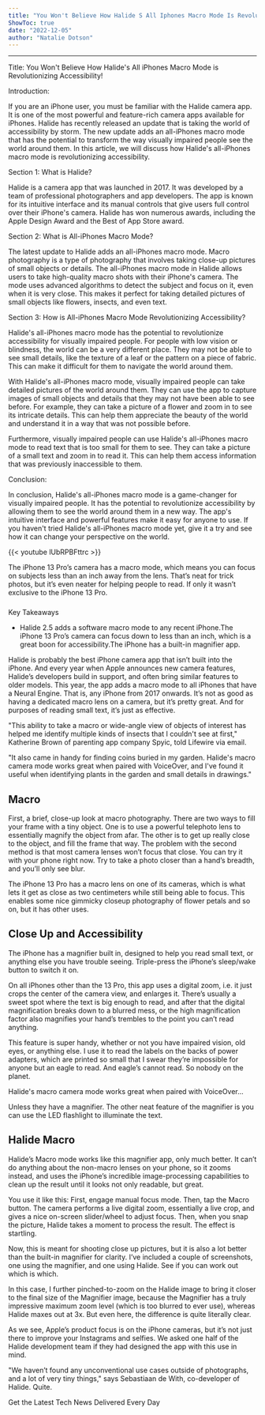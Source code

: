 ```yaml
---
title: "You Won't Believe How Halide S All Iphones Macro Mode Is Revolutionizing Accessibility!"
ShowToc: true 
date: "2022-12-05"
author: "Natalie Dotson"
---
```

*****
Title: You Won't Believe How Halide's All iPhones Macro Mode is Revolutionizing Accessibility!

Introduction:

If you are an iPhone user, you must be familiar with the Halide camera app. It is one of the most powerful and feature-rich camera apps available for iPhones. Halide has recently released an update that is taking the world of accessibility by storm. The new update adds an all-iPhones macro mode that has the potential to transform the way visually impaired people see the world around them. In this article, we will discuss how Halide's all-iPhones macro mode is revolutionizing accessibility.

Section 1: What is Halide?

Halide is a camera app that was launched in 2017. It was developed by a team of professional photographers and app developers. The app is known for its intuitive interface and its manual controls that give users full control over their iPhone's camera. Halide has won numerous awards, including the Apple Design Award and the Best of App Store award.

Section 2: What is All-iPhones Macro Mode?

The latest update to Halide adds an all-iPhones macro mode. Macro photography is a type of photography that involves taking close-up pictures of small objects or details. The all-iPhones macro mode in Halide allows users to take high-quality macro shots with their iPhone's camera. The mode uses advanced algorithms to detect the subject and focus on it, even when it is very close. This makes it perfect for taking detailed pictures of small objects like flowers, insects, and even text.

Section 3: How is All-iPhones Macro Mode Revolutionizing Accessibility?

Halide's all-iPhones macro mode has the potential to revolutionize accessibility for visually impaired people. For people with low vision or blindness, the world can be a very different place. They may not be able to see small details, like the texture of a leaf or the pattern on a piece of fabric. This can make it difficult for them to navigate the world around them.

With Halide's all-iPhones macro mode, visually impaired people can take detailed pictures of the world around them. They can use the app to capture images of small objects and details that they may not have been able to see before. For example, they can take a picture of a flower and zoom in to see its intricate details. This can help them appreciate the beauty of the world and understand it in a way that was not possible before.

Furthermore, visually impaired people can use Halide's all-iPhones macro mode to read text that is too small for them to see. They can take a picture of a small text and zoom in to read it. This can help them access information that was previously inaccessible to them.

Conclusion:

In conclusion, Halide's all-iPhones macro mode is a game-changer for visually impaired people. It has the potential to revolutionize accessibility by allowing them to see the world around them in a new way. The app's intuitive interface and powerful features make it easy for anyone to use. If you haven't tried Halide's all-iPhones macro mode yet, give it a try and see how it can change your perspective on the world.

{{< youtube lUbRPBFttrc >}} 




The iPhone 13 Pro’s camera has a macro mode, which means you can focus on subjects less than an inch away from the lens. That’s neat for trick photos, but it’s even neater for helping people to read. If only it wasn’t exclusive to the iPhone 13 Pro. 

 
### 
Key Takeaways
 
- Halide 2.5 adds a software macro mode to any recent iPhone.The iPhone 13 Pro’s camera can focus down to less than an inch, which is a great boon for accessibility.The iPhone has a built-in magnifier app.

 

Halide is probably the best iPhone camera app that isn’t built into the iPhone. And every year when Apple announces new camera features, Halide’s developers build in support, and often bring similar features to older models. This year, the app adds a macro mode to all iPhones that have a Neural Engine. That is, any iPhone from 2017 onwards. It’s not as good as having a dedicated macro lens on a camera, but it’s pretty great. And for purposes of reading small text, it’s just as effective.

 

"This ability to take a macro or wide-angle view of objects of interest has helped me identify multiple kinds of insects that I couldn't see at first," Katherine Brown of parenting app company Spyic, told Lifewire via email. 

 

"It also came in handy for finding coins buried in my garden. Halide's macro camera mode works great when paired with VoiceOver, and I've found it useful when identifying plants in the garden and small details in drawings." 

 
##   Macro  
 

First, a brief, close-up look at macro photography. There are two ways to fill your frame with a tiny object. One is to use a powerful telephoto lens to essentially magnify the object from afar. The other is to get up really close to the object, and fill the frame that way. The problem with the second method is that most camera lenses won’t focus that close. You can try it with your phone right now. Try to take a photo closer than a hand’s breadth, and you’ll only see blur. 

 

The iPhone 13 Pro has a macro lens on one of its cameras, which is what lets it get as close as two centimeters while still being able to focus. This enables some nice gimmicky closeup photography of flower petals and so on, but it has other uses. 

 
##   Close Up and Accessibility  
 

The iPhone has a magnifier built in, designed to help you read small text, or anything else you have trouble seeing. Triple-press the iPhone’s sleep/wake button to switch it on. 

 

On all iPhones other than the 13 Pro, this app uses a digital zoom, i.e. it just crops the center of the camera view, and enlarges it. There’s usually a sweet spot where the text is big enough to read, and after that the digital magnification breaks down to a blurred mess, or the high magnification factor also magnifies your hand’s trembles to the point you can’t read anything. 

 

This feature is super handy, whether or not you have impaired vision, old eyes, or anything else. I use it to read the labels on the backs of power adapters, which are printed so small that I swear they’re impossible for anyone but an eagle to read. And eagle’s cannot read. So nobody on the planet. 

 
Halide's macro camera mode works great when paired with VoiceOver...
 

Unless they have a magnifier. The other neat feature of the magnifier is you can use the LED flashlight to illuminate the text. 

 
##   Halide Macro  
 

Halide’s Macro mode works like this magnifier app, only much better. It can’t do anything about the non-macro lenses on your phone, so it zooms instead, and uses the iPhone’s incredible image-processing capabilities to clean up the result until it looks not only readable, but great. 

 

You use it like this: First, engage manual focus mode. Then, tap the Macro button. The camera performs a live digital zoom, essentially a live crop, and gives a nice on-screen slider/wheel to adjust focus. Then, when you snap the picture, Halide takes a moment to process the result. The effect is startling. 

 

Now, this is meant for shooting close up pictures, but it is also a lot better than the built-in magnifier for clarity. I’ve included a couple of screenshots, one using the magnifier, and one using Halide. See if you can work out which is which.

 

In this case, I further pinched-to-zoom on the Halide image to bring it closer to the final size of the Magnifier image, because the Magnifier has a truly impressive maximum zoom level (which is too blurred to ever use), whereas Halide maxes out at 3x. But even here, the difference is quite literally clear. 

 

As we see, Apple’s product focus is on the iPhone cameras, but it’s not just there to improve your Instagrams and selfies. We asked one half of the Halide development team if they had designed the app with this use in mind.

 

"We haven’t found any unconventional use cases outside of photographs, and a lot of very tiny things," says Sebastiaan de With, co-developer of Halide. Quite.

 

Get the Latest Tech News Delivered Every Day





